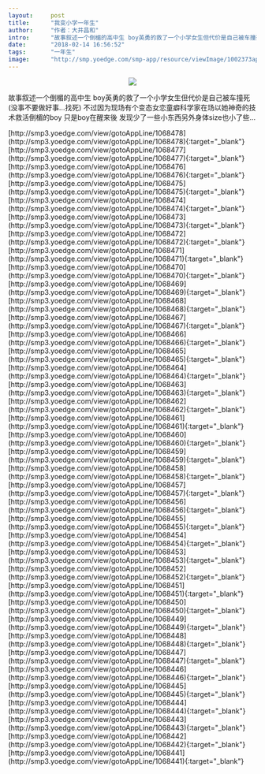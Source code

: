 ```yaml
---
layout:     post
title:      "我变小学一年生"
author:     "作者：大井昌和"
intro:      "故事叙述一个倒楣的高中生 boy英勇的救了一个小学女生但代价是自己被车撞死(没事不要做好事…找死) 不过因为现场有个变态女恋童癖科学家在场以她神奇的技术救活倒楣的boy 只是boy在醒来後 发现少了一些小东西另外身体size也小了些…"
date:       "2018-02-14 16:56:52"
tags:       "一年生"
image:      "http://smp.yoedge.com/smp-app/resource/viewImage/1002373appline.png"
---
```

<div style="text-align: center">
<p><img src="http://smp.yoedge.com/smp-app/resource/viewImage/1002373appline.png"/></p>
</div>
<p class="post-meta">
<span>故事叙述一个倒楣的高中生 boy英勇的救了一个小学女生但代价是自己被车撞死(没事不要做好事…找死) 不过因为现场有个变态女恋童癖科学家在场以她神奇的技术救活倒楣的boy 只是boy在醒来後 发现少了一些小东西另外身体size也小了些…</span>
</p>
[http://smp3.yoedge.com/view/gotoAppLine/1068478](http://smp3.yoedge.com/view/gotoAppLine/1068478){:target="_blank"}
[http://smp3.yoedge.com/view/gotoAppLine/1068477](http://smp3.yoedge.com/view/gotoAppLine/1068477){:target="_blank"}
[http://smp3.yoedge.com/view/gotoAppLine/1068476](http://smp3.yoedge.com/view/gotoAppLine/1068476){:target="_blank"}
[http://smp3.yoedge.com/view/gotoAppLine/1068475](http://smp3.yoedge.com/view/gotoAppLine/1068475){:target="_blank"}
[http://smp3.yoedge.com/view/gotoAppLine/1068474](http://smp3.yoedge.com/view/gotoAppLine/1068474){:target="_blank"}
[http://smp3.yoedge.com/view/gotoAppLine/1068473](http://smp3.yoedge.com/view/gotoAppLine/1068473){:target="_blank"}
[http://smp3.yoedge.com/view/gotoAppLine/1068472](http://smp3.yoedge.com/view/gotoAppLine/1068472){:target="_blank"}
[http://smp3.yoedge.com/view/gotoAppLine/1068471](http://smp3.yoedge.com/view/gotoAppLine/1068471){:target="_blank"}
[http://smp3.yoedge.com/view/gotoAppLine/1068470](http://smp3.yoedge.com/view/gotoAppLine/1068470){:target="_blank"}
[http://smp3.yoedge.com/view/gotoAppLine/1068469](http://smp3.yoedge.com/view/gotoAppLine/1068469){:target="_blank"}
[http://smp3.yoedge.com/view/gotoAppLine/1068468](http://smp3.yoedge.com/view/gotoAppLine/1068468){:target="_blank"}
[http://smp3.yoedge.com/view/gotoAppLine/1068467](http://smp3.yoedge.com/view/gotoAppLine/1068467){:target="_blank"}
[http://smp3.yoedge.com/view/gotoAppLine/1068466](http://smp3.yoedge.com/view/gotoAppLine/1068466){:target="_blank"}
[http://smp3.yoedge.com/view/gotoAppLine/1068465](http://smp3.yoedge.com/view/gotoAppLine/1068465){:target="_blank"}
[http://smp3.yoedge.com/view/gotoAppLine/1068464](http://smp3.yoedge.com/view/gotoAppLine/1068464){:target="_blank"}
[http://smp3.yoedge.com/view/gotoAppLine/1068463](http://smp3.yoedge.com/view/gotoAppLine/1068463){:target="_blank"}
[http://smp3.yoedge.com/view/gotoAppLine/1068462](http://smp3.yoedge.com/view/gotoAppLine/1068462){:target="_blank"}
[http://smp3.yoedge.com/view/gotoAppLine/1068461](http://smp3.yoedge.com/view/gotoAppLine/1068461){:target="_blank"}
[http://smp3.yoedge.com/view/gotoAppLine/1068460](http://smp3.yoedge.com/view/gotoAppLine/1068460){:target="_blank"}
[http://smp3.yoedge.com/view/gotoAppLine/1068459](http://smp3.yoedge.com/view/gotoAppLine/1068459){:target="_blank"}
[http://smp3.yoedge.com/view/gotoAppLine/1068458](http://smp3.yoedge.com/view/gotoAppLine/1068458){:target="_blank"}
[http://smp3.yoedge.com/view/gotoAppLine/1068457](http://smp3.yoedge.com/view/gotoAppLine/1068457){:target="_blank"}
[http://smp3.yoedge.com/view/gotoAppLine/1068456](http://smp3.yoedge.com/view/gotoAppLine/1068456){:target="_blank"}
[http://smp3.yoedge.com/view/gotoAppLine/1068455](http://smp3.yoedge.com/view/gotoAppLine/1068455){:target="_blank"}
[http://smp3.yoedge.com/view/gotoAppLine/1068454](http://smp3.yoedge.com/view/gotoAppLine/1068454){:target="_blank"}
[http://smp3.yoedge.com/view/gotoAppLine/1068453](http://smp3.yoedge.com/view/gotoAppLine/1068453){:target="_blank"}
[http://smp3.yoedge.com/view/gotoAppLine/1068452](http://smp3.yoedge.com/view/gotoAppLine/1068452){:target="_blank"}
[http://smp3.yoedge.com/view/gotoAppLine/1068451](http://smp3.yoedge.com/view/gotoAppLine/1068451){:target="_blank"}
[http://smp3.yoedge.com/view/gotoAppLine/1068450](http://smp3.yoedge.com/view/gotoAppLine/1068450){:target="_blank"}
[http://smp3.yoedge.com/view/gotoAppLine/1068449](http://smp3.yoedge.com/view/gotoAppLine/1068449){:target="_blank"}
[http://smp3.yoedge.com/view/gotoAppLine/1068448](http://smp3.yoedge.com/view/gotoAppLine/1068448){:target="_blank"}
[http://smp3.yoedge.com/view/gotoAppLine/1068447](http://smp3.yoedge.com/view/gotoAppLine/1068447){:target="_blank"}
[http://smp3.yoedge.com/view/gotoAppLine/1068446](http://smp3.yoedge.com/view/gotoAppLine/1068446){:target="_blank"}
[http://smp3.yoedge.com/view/gotoAppLine/1068445](http://smp3.yoedge.com/view/gotoAppLine/1068445){:target="_blank"}
[http://smp3.yoedge.com/view/gotoAppLine/1068444](http://smp3.yoedge.com/view/gotoAppLine/1068444){:target="_blank"}
[http://smp3.yoedge.com/view/gotoAppLine/1068443](http://smp3.yoedge.com/view/gotoAppLine/1068443){:target="_blank"}
[http://smp3.yoedge.com/view/gotoAppLine/1068442](http://smp3.yoedge.com/view/gotoAppLine/1068442){:target="_blank"}
[http://smp3.yoedge.com/view/gotoAppLine/1068441](http://smp3.yoedge.com/view/gotoAppLine/1068441){:target="_blank"}


